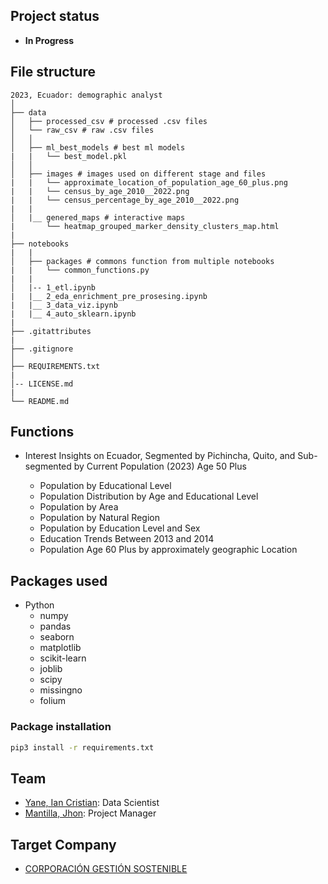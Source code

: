 ## Project status
- **In Progress**

## File structure

    2023, Ecuador: demographic analyst
    │
    ├── data
    │   ├── processed_csv # processed .csv files
    │   └── raw_csv # raw .csv files
    │   │
    │   ├── ml_best_models # best ml models
    |   |   └── best_model.pkl
    │   │
    │   ├── images # images used on different stage and files
    |   |   └── approximate_location_of_population_age_60_plus.png
    |   |   └── census_by_age_2010__2022.png
    |   |   └── census_percentage_by_age_2010__2022.png
    |   |
    │   |__ genered_maps # interactive maps
    |       └── heatmap_grouped_marker_density_clusters_map.html
    |
    ├── notebooks
    |   |
    │   ├── packages # commons function from multiple notebooks
    |   |   └── common_functions.py
    |   |
    │   |-- 1_etl.ipynb
    |   |__ 2_eda_enrichment_pre_prosesing.ipynb
    |   |__ 3_data_viz.ipynb
    |   |__ 4_auto_sklearn.ipynb
    |
    ├── .gitattributes
    |
    ├── .gitignore
    │
    ├── REQUIREMENTS.txt
    |
    │-- LICENSE.md
    |
    └── README.md


## Functions

- Interest Insights on Ecuador, Segmented by Pichincha, Quito, and Sub-segmented by Current Population (2023) Age 50 Plus

    - Population by Educational Level
    - Population Distribution by Age and Educational Level
    - Population by Area
    - Population by Natural Region
    - Population by Education Level and Sex
    - Education Trends Between 2013 and 2014
    - Population Age 60 Plus by approximately geographic Location

## Packages used
- Python
  - numpy
  - pandas
  - seaborn
  - matplotlib
  - scikit-learn
  - joblib
  - scipy
  - missingno
  - folium

### Package installation
```bash
pip3 install -r requirements.txt
```
## Team
- [Yane, Ian Cristian](https://github.com/ianCristianAriel): Data Scientist
- [Mantilla, Jhon](https://www.linkedin.com/in/jhon-m-mantilla/): Project Manager

## Target Company
- [CORPORACIÓN GESTIÓN SOSTENIBLE](https://www.linkedin.com/company/corporacion-gestion-sostenible/)
